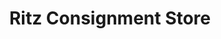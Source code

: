 ---
title: "Ritz Consignment Store"
url: /grand-junction/ritz-consignment-store/
shop: furniture
---